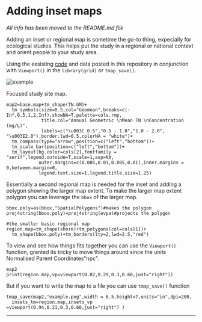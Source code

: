 
# Adding inset maps
_All info has been moved to the README.md file_

Adding an inset or regional map is sometime the go-to thing, expecially for ecological studies. This helps put the study in a regional or national context and orient people to your study area. 

Using the exsisting [code](https://github.com/SwampThingPaul/rstat_mapping/blob/f64c19d9c00d66986d969b4c7d2e02c9c88407fe/X_rstat_map.R) and data posted in this repository in conjunction with `Viewport()` in the `library(grid)` or `tmap_save()`.

![example](https://user-images.githubusercontent.com/36565183/45112137-d40ec480-b114-11e8-814d-0a69e04fa6ae.png)

Focused study site map.
```
map2=base.map+tm_shape(TN.GM)+
  tm_symbols(size=0.5,col="Geomean",breaks=c(-Inf,0.5,1,2,Inf),showNA=T,palette=cols.rmp,
             title.col="Annual Geometric \nMean TN \nConcentration (mg/L)",
             labels=c("\u003C 0.5","0.5 - 1.0","1.0 - 2.0", "\u003E2.0"),border.lwd=0.5,colorNA = "white")+
  tm_compass(type="arrow",position=c("left","bottom"))+
  tm_scale_bar(position=c("left","bottom"))+
  tm_layout(bg.color=cols[2],fontfamily = "serif",legend.outside=T,scale=1,asp=NA,
            outer.margins=c(0.005,0.01,0.005,0.01),inner.margins = 0,between.margin=0,
            legend.text.size=1,legend.title.size=1.25)
```

Essentially a second regional map is needed for the inset and adding a polygon showing the larger map extent. To make the larger map extent polygon you can leverage the `bbox` of the larger map.
```
bbox.poly=as(bbox,"SpatialPolygons")#makes the polygon
proj4string(bbox.poly)=proj4string(evpa)#projects the polygon

#the smaller basic regional map
region.map=tm_shape(shore)+tm_polygons(col=cols[1])+
  tm_shape(bbox.poly)+tm_borders(lty=2,lwd=2.5,"red")
 ```
To view and see how things fits together you can use the `Viewport()` function, granted its tricky to move things around since the units Normalised Parent Coordinates"npc".

```
map2
print(region.map,vp=viewport(0.82,0.29,0.3,0.60,just="right"))
```

But if you want to write the map to a file you can use `tmap_save()` function
```
tmap_save(map2,"example.png",width = 6.5,height=7,units="in",dpi=200,
  insets_tm=region.map,insets_vp =viewport(0.94,0.21,0.3,0.60,just="right") )
```

***

